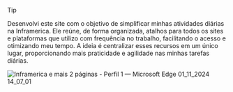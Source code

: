 > [!TIP]
> Desenvolvi este site com o objetivo de simplificar minhas atividades diárias na Inframerica. Ele reúne, de forma organizada, atalhos para todos os sites e plataformas que utilizo com frequência no trabalho, facilitando o acesso e otimizando meu tempo. A ideia é centralizar esses recursos em um único lugar, proporcionando mais praticidade e agilidade nas minhas tarefas diárias.


![Inframerica e mais 2 páginas - Perfil 1 — Microsoft​ Edge 01_11_2024 14_07_01](https://github.com/user-attachments/assets/6e098ee6-7ca1-4ae1-a3ae-2c22c162215a)
